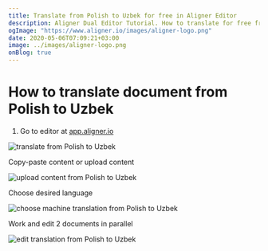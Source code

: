 ```yaml
---
title: Translate from Polish to Uzbek for free in Aligner Editor
description: Aligner Dual Editor Tutorial. How to translate for free from Polish to Uzbek. Aligner is multilingual document management platform. 
ogImage: "https://www.aligner.io/images/aligner-logo.png"
date: 2020-05-06T07:09:21+03:00
image: ../images/aligner-logo.png
onBlog: true
---
```


# How to translate document from Polish to Uzbek

1. Go to editor at [app.aligner.io](https://app.aligner.io "Aligner App web page")

![translate from Polish to Uzbek](../aligner-blank-editor.png "translate from Polish to Uzbek")

Copy-paste content or upload content

![upload content from Polish to Uzbek](../aligner-uploaded-document.png "upload content from Polish to Uzbek")

Choose desired language

![choose machine translation from Polish to Uzbek](../aligner-language-dropdown.png "choose machine translation from Polish to Uzbek")

Work and edit 2 documents in parallel

![edit translation from Polish to Uzbek](../aligner-double-sitded-editor.png "edit translation from Polish to Uzbek")

